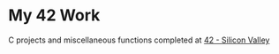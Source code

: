 # My 42 Work
C projects and miscellaneous functions completed at [42 - Silicon Valley](https://www.42.us.org/)
